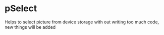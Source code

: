 # pSelect
Helps to select picture from device storage with out writing too much code, new things will be added
